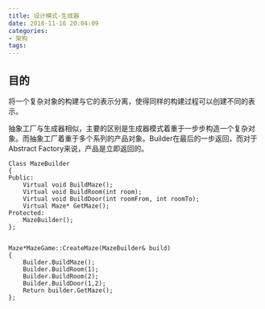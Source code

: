 ```yaml
---
title: 设计模式-生成器
date: 2018-11-16 20:04:09
categories:
- 架构
tags:
---
```

## 目的

将一个复杂对象的构建与它的表示分离，使得同样的构建过程可以创建不同的表示。

抽象工厂与生成器相似，主要的区别是生成器模式着重于一步步构造一个复杂对象。而抽象工厂着重于多个系列的产品对象。Builder在最后的一步返回，而对于Abstract Factory来说，产品是立即返回的。
```
Class MazeBuilder
{
Public:
    Virtual void BuildMaze();
    Virtual void BuildRoom(int room);
    Virtual void BuildDoor(int roomFrom, int roomTo);
    Virtual Maze* GetMaze();
Protected:
    MazeBuilder();
};


Maze*MazeGame::CreateMaze(MazeBuilder& build)
{
    Builder.BuildMaze();
    Builder.BuildRoom(1);
    Builder.BuildRoom(2);
    Builder.BuildDoor(1,2);
    Return builder.GetMaze();
};
```